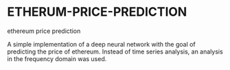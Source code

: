 # ETHERUM-PRICE-PREDICTION
ethereum price prediction

A simple implementation of a deep neural network 
with the goal of predicting the price of ethereum.
Instead of time series analysis, an analysis in the frequency domain was used.
